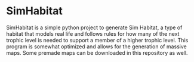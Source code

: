 # SimHabitat
SimHabitat is a simple python project to generate Sim Habitat, a type of habitat that models real life and follows rules for how many of the next trophic level is needed to support a member of a higher trophic level. This program is somewhat optimized and allows for the generation of massive maps. Some premade maps can be downloaded in this repository as well.
